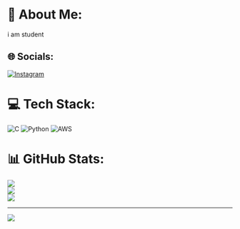 # 💫 About Me:
i am student


## 🌐 Socials:
[![Instagram](https://img.shields.io/badge/Instagram-%23E4405F.svg?logo=Instagram&logoColor=white)](https://instagram.com/anilkumar_21_) 

# 💻 Tech Stack:
![C](https://img.shields.io/badge/c-%2300599C.svg?style=flat&logo=c&logoColor=white) ![Python](https://img.shields.io/badge/python-3670A0?style=flat&logo=python&logoColor=ffdd54) ![AWS](https://img.shields.io/badge/AWS-%23FF9900.svg?style=flat&logo=amazon-aws&logoColor=white)
# 📊 GitHub Stats:
![](https://github-readme-stats.vercel.app/api?username=anilkumar2103&theme=dark&hide_border=false&include_all_commits=false&count_private=false)<br/>
![](https://github-readme-streak-stats.herokuapp.com/?user=anilkumar2103&theme=dark&hide_border=false)<br/>
![](https://github-readme-stats.vercel.app/api/top-langs/?username=anilkumar2103&theme=dark&hide_border=false&include_all_commits=false&count_private=false&layout=compact)

---
[![](https://visitcount.itsvg.in/api?id=anilkumar2103&icon=0&color=3)](https://visitcount.itsvg.in)

<!-- Proudly created with GPRM ( https://gprm.itsvg.in ) -->
